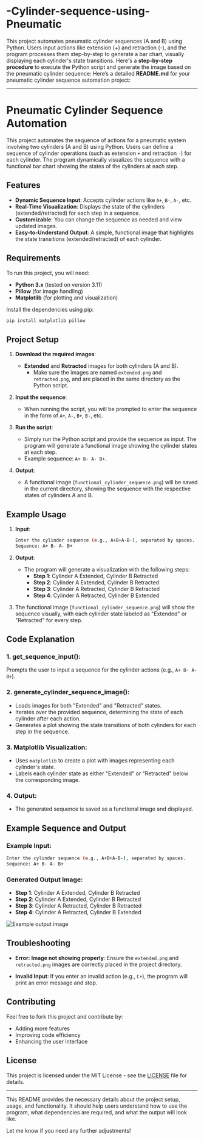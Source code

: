 # -Cylinder-sequence-using-Pneumatic
This project automates pneumatic cylinder sequences (A and B) using Python. Users input actions like extension (+) and retraction (-), and the program processes them step-by-step to generate a bar chart, visually displaying each cylinder's state transitions.
Here's a **step-by-step procedure** to execute the Python script and generate the image based on the pneumatic cylinder sequence:
Here’s a detailed **README.md** for your pneumatic cylinder sequence automation project:

---

# Pneumatic Cylinder Sequence Automation

This project automates the sequence of actions for a pneumatic system involving two cylinders (A and B) using Python. Users can define a sequence of cylinder operations (such as extension `+` and retraction `-`) for each cylinder. The program dynamically visualizes the sequence with a functional bar chart showing the states of the cylinders at each step.

## Features
- **Dynamic Sequence Input**: Accepts cylinder actions like `A+`, `B-`, `A-`, etc.
- **Real-Time Visualization**: Displays the state of the cylinders (extended/retracted) for each step in a sequence.
- **Customizable**: You can change the sequence as needed and view updated images.
- **Easy-to-Understand Output**: A simple, functional image that highlights the state transitions (extended/retracted) of each cylinder.

## Requirements
To run this project, you will need:
- **Python 3.x** (tested on version 3.11)
- **Pillow** (for image handling)
- **Matplotlib** (for plotting and visualization)
  
Install the dependencies using pip:
```bash
pip install matplotlib pillow
```

## Project Setup

1. **Download the required images**:
   - **Extended** and **Retracted** images for both cylinders (A and B).
     - Make sure the images are named `extended.png` and `retracted.png`, and are placed in the same directory as the Python script.

2. **Input the sequence**:
   - When running the script, you will be prompted to enter the sequence in the form of `A+`, `A-`, `B+`, `B-`, etc.

3. **Run the script**:
   - Simply run the Python script and provide the sequence as input. The program will generate a functional image showing the cylinder states at each step.
   - Example sequence: `A+ B- A- B+`.

4. **Output**:
   - A functional image (`functional_cylinder_sequence.png`) will be saved in the current directory, showing the sequence with the respective states of cylinders A and B.

## Example Usage

1. **Input**:
   ```bash
   Enter the cylinder sequence (e.g., A+B+A-B-), separated by spaces.
   Sequence: A+ B- A- B+
   ```
   
2. **Output**:
   - The program will generate a visualization with the following steps:
     - **Step 1**: Cylinder A Extended, Cylinder B Retracted
     - **Step 2**: Cylinder A Extended, Cylinder B Retracted
     - **Step 3**: Cylinder A Retracted, Cylinder B Retracted
     - **Step 4**: Cylinder A Retracted, Cylinder B Extended

3. The functional image (`functional_cylinder_sequence.png`) will show the sequence visually, with each cylinder state labeled as "Extended" or "Retracted" for every step.

## Code Explanation

### 1. **get_sequence_input()**:
   Prompts the user to input a sequence for the cylinder actions (e.g., `A+ B- A- B+`).

### 2. **generate_cylinder_sequence_image()**:
   - Loads images for both "Extended" and "Retracted" states.
   - Iterates over the provided sequence, determining the state of each cylinder after each action.
   - Generates a plot showing the state transitions of both cylinders for each step in the sequence.

### 3. **Matplotlib Visualization**:
   - Uses `matplotlib` to create a plot with images representing each cylinder's state.
   - Labels each cylinder state as either "Extended" or "Retracted" below the corresponding image.

### 4. **Output**:
   - The generated sequence is saved as a functional image and displayed.

## Example Sequence and Output

### Example Input:
```bash
Enter the cylinder sequence (e.g., A+B+A-B-), separated by spaces.
Sequence: A+ B- A- B+
```

### Generated Output Image:
- **Step 1**: Cylinder A Extended, Cylinder B Retracted
- **Step 2**: Cylinder A Extended, Cylinder B Retracted
- **Step 3**: Cylinder A Retracted, Cylinder B Retracted
- **Step 4**: Cylinder A Retracted, Cylinder B Extended

![Example output image](functional_cylinder_sequence.png)

## Troubleshooting

- **Error: Image not showing properly**:
  Ensure the `extended.png` and `retracted.png` images are correctly placed in the project directory.
  
- **Invalid Input**:
  If you enter an invalid action (e.g., `C+`), the program will print an error message and stop.

## Contributing

Feel free to fork this project and contribute by:
- Adding more features
- Improving code efficiency
- Enhancing the user interface

## License

This project is licensed under the MIT License - see the [LICENSE](LICENSE) file for details.

---

This README provides the necessary details about the project setup, usage, and functionality. It should help users understand how to use the program, what dependencies are required, and what the output will look like.

Let me know if you need any further adjustments!
